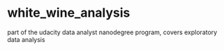 # white_wine_analysis
part of the udacity data analyst nanodegree program, covers exploratory data analysis
